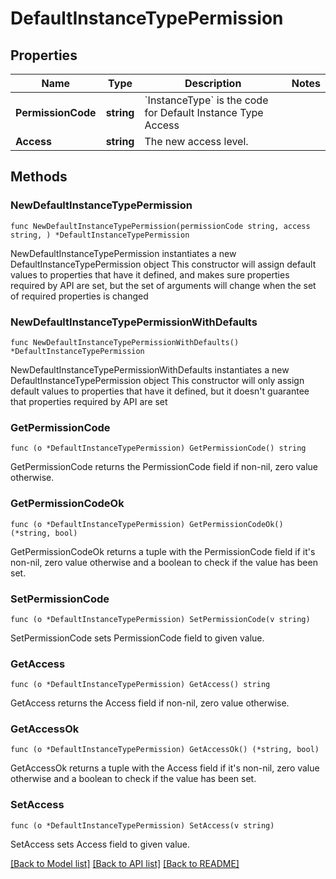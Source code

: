 # DefaultInstanceTypePermission

## Properties

Name | Type | Description | Notes
------------ | ------------- | ------------- | -------------
**PermissionCode** | **string** | &#x60;InstanceType&#x60; is the code for Default Instance Type Access | 
**Access** | **string** | The new access level. | 

## Methods

### NewDefaultInstanceTypePermission

`func NewDefaultInstanceTypePermission(permissionCode string, access string, ) *DefaultInstanceTypePermission`

NewDefaultInstanceTypePermission instantiates a new DefaultInstanceTypePermission object
This constructor will assign default values to properties that have it defined,
and makes sure properties required by API are set, but the set of arguments
will change when the set of required properties is changed

### NewDefaultInstanceTypePermissionWithDefaults

`func NewDefaultInstanceTypePermissionWithDefaults() *DefaultInstanceTypePermission`

NewDefaultInstanceTypePermissionWithDefaults instantiates a new DefaultInstanceTypePermission object
This constructor will only assign default values to properties that have it defined,
but it doesn't guarantee that properties required by API are set

### GetPermissionCode

`func (o *DefaultInstanceTypePermission) GetPermissionCode() string`

GetPermissionCode returns the PermissionCode field if non-nil, zero value otherwise.

### GetPermissionCodeOk

`func (o *DefaultInstanceTypePermission) GetPermissionCodeOk() (*string, bool)`

GetPermissionCodeOk returns a tuple with the PermissionCode field if it's non-nil, zero value otherwise
and a boolean to check if the value has been set.

### SetPermissionCode

`func (o *DefaultInstanceTypePermission) SetPermissionCode(v string)`

SetPermissionCode sets PermissionCode field to given value.


### GetAccess

`func (o *DefaultInstanceTypePermission) GetAccess() string`

GetAccess returns the Access field if non-nil, zero value otherwise.

### GetAccessOk

`func (o *DefaultInstanceTypePermission) GetAccessOk() (*string, bool)`

GetAccessOk returns a tuple with the Access field if it's non-nil, zero value otherwise
and a boolean to check if the value has been set.

### SetAccess

`func (o *DefaultInstanceTypePermission) SetAccess(v string)`

SetAccess sets Access field to given value.



[[Back to Model list]](../README.md#documentation-for-models) [[Back to API list]](../README.md#documentation-for-api-endpoints) [[Back to README]](../README.md)


